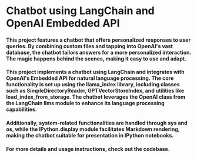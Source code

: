 # Chatbot using LangChain and OpenAI Embedded API

#### This project features a chatbot that offers personalized responses to user queries. By combining custom files and tapping into OpenAI's vast database, the chatbot tailors answers for a more personalized interaction. The magic happens behind the scenes, making it easy to use and adapt.

#### This project implements a chatbot using LangChain and integrates with OpenAI's Embedded API for natural language processing. The core functionality is set up using the llama_index library, including classes such as SimpleDirectoryReader, GPTVectorStoreIndex, and utilities like load_index_from_storage. The chatbot leverages the OpenAI class from the LangChain llms module to enhance its language processing capabilities.

#### Additionally, system-related functionalities are handled through sys and os, while the IPython.display module facilitates Markdown rendering, making the chatbot suitable for presentation in IPython notebooks.

#### For more details and usage instructions, check out the codebase.
